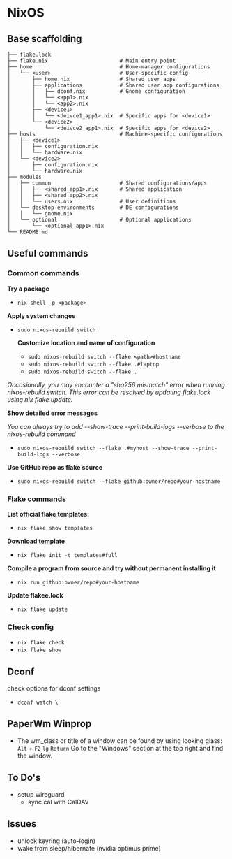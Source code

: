 # NixOS

## Base scaffolding
```
├── flake.lock
├── flake.nix                       # Main entry point
├── home                            # Home-manager configurations
│   └── <user>                      # User-specific config
│       ├── home.nix                # Shared user apps
│       ├── applications            # Shared user app configurations
│       │   ├── dconf.nix           # Gnome configuration 
│       │   └── <app1>.nix
│       │   └── <app2>.nix
│       ├── <device1> 
│       │   └── <deivce1_app1>.nix  # Specific apps for <device1>
│       └── <device2>
│           └── <deivce2_app1>.nix  # Specific apps for <device2> 
├── hosts                           # Machine-specific configurations
│   ├── <device1>
│   │   ├── configuration.nix
│   │   └── hardware.nix
│   └── <device2>
│       ├── configuration.nix
│       └── hardware.nix
├── modules
│   ├── common                      # Shared configurations/apps
│   │   ├── <shared_app1>.nix       # Shared application
│   │   ├── <shared_app2>.nix
│   │   └── users.nix               # User definitions
│   └── desktop-environments        # DE configurations
│   │   └── gnome.nix
│   └── optional                    # Optional applications
│       └── <optional_app1>.nix
└── README.md
```

## Useful commands

### Common commands

**Try a package**
- `nix-shell -p <package>`

**Apply system changes**
- `sudo nixos-rebuild switch`

    **Customize location and name of configuration**
    - `sudo nixos-rebuild switch --flake <path>#hostname`
    - `sudo nixos-rebuild switch --flake .#laptop`
    - `sudo nixos-rebuild switch --flake .` 

*Occasionally, you may encounter a "sha256 mismatch" error when running nixos-rebuild switch. This error can be resolved by updating flake.lock using nix flake update.*

**Show detailed error messages**

*You can always try to add --show-trace --print-build-logs --verbose to the nixos-rebuild command*
- `sudo nixos-rebuild switch --flake .#myhost --show-trace --print-build-logs --verbose`

**Use GitHub repo as flake source**
- `sudo nixos-rebuild switch --flake github:owner/repo#your-hostname`

### Flake commands
**List official flake templates:**
- `nix flake show templates`

**Download template**
- `nix flake init -t templates#full`

**Compile a program from source and try without permanent installing it**
- `nix run github:owner/repo#your-hostname`

**Update flakee.lock**
- `nix flake update`

### Check config
- `nix flake check`
- `nix flake show`

##  Dconf

check options for dconf settings
- `dconf watch \`

## PaperWm Winprop

- The wm_class or title of a window can be found by using looking glass: `Alt` + `F2` `lg` `Return` Go to the "Windows" section at the top right and find the window.

## To Do's
- setup wireguard
   - sync cal with CalDAV

## Issues
- unlock keyring (auto-login)
- wake from sleep/hibernate (nvidia optimus prime)
